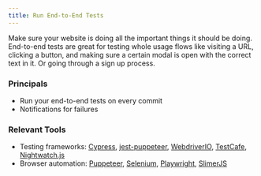 ```yaml
---
title: Run End-to-End Tests
---
```


Make sure your website is doing all the important things it should be doing. End-to-end tests are great for testing whole usage flows like visiting a URL, clicking a button, and making sure a certain modal is open with the correct text in it. Or going through a sign up process.

### Principals

- Run your end-to-end tests on every commit
- Notifications for failures

### Relevant Tools

- Testing frameworks: [Cypress](https://www.cypress.io/), [jest-puppeteer](https://github.com/smooth-code/jest-puppeteer), [WebdriverIO](https://webdriver.io/), [TestCafe](https://github.com/DevExpress/testcafe), [Nightwatch.js](https://nightwatchjs.org/)
- Browser automation: [Puppeteer](https://github.com/puppeteer/puppeteer), [Selenium](https://selenium.dev/), [Playwright](https://github.com/microsoft/playwright), [SlimerJS](https://slimerjs.org/)
